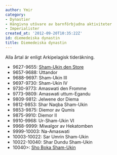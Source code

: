 ```yaml
---
author: Ymir
category:
- Dynastier
- Hängivna utövare av barnförbjudna aktiviteter
- Imperialister
created_at: '2012-09-20T10:35:22Z'
id: diemedeiska dynastin
title: Diemedeiska dynastin
---
```

Alla årtal är enligt Arkipelagisk tideräkning.

-   9627-9655: [Sham-Ukin den Store]
-   9657-9688: Uttandor
-   9688-9697: Sham-Ukin III
-   9697-9730: Sham-Ukin IV
-   9730-9773: Amaswati den Fromme
-   9773-9809: Amaswati uttum-Egandu
-   9809-9812: Jelwene dor Diema
-   9812-9853: Shar Naqba Sham-Ukin
-   9853-9875: Diemor av Qumis
-   9875-9910: Diemor II
-   9910-9968: Ur-Sham-Ukin VI
-   9968-9999: Miwalgor av Hekatomben
-   9999-10003: Na-Amaswati
-   10003-10022: Sar Umrin Sham-Ukin
-   10022-10040: Shar Dundu Sham-Ukin
-   10040&gt;: [Sho Boka Sham-Ukin]

  [Sham-Ukin den Store]: Sham-Ukin_den_Store
  [Sho Boka Sham-Ukin]: Sho_Boka_Sham-Ukin